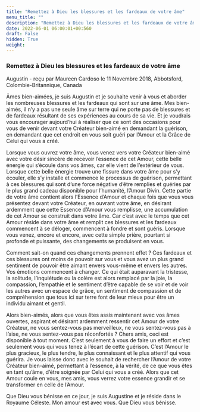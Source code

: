 ```yaml
---
title: "Remettez à Dieu les blessures et les fardeaux de votre âme"
menu_title: ""
description: "Remettez à Dieu les blessures et les fardeaux de votre âme"
date: 2022-06-01 06:00:01+00:560
draft: False
hidden: True
weight:
---
```

### Remettez à Dieu les blessures et les fardeaux de votre âme

Augustin - reçu par Maureen Cardoso le 11 Novembre 2018, Abbotsford, Colombie-Britannique, Canada

Âmes bien-aimées, je suis Augustin et je souhaite venir à vous et aborder les nombreuses blessures et les fardeaux qui sont sur une âme. Mes bien-aimés, il n’y a pas une seule âme sur terre qui ne porte pas de blessures et de fardeaux résultant de ses expériences au cours de sa vie. Et je voudrais vous encourager aujourd’hui à réaliser que ce sont des occasions pour vous de venir devant votre Créateur bien-aimé en demandant la guérison, en demandant que cet endroit en vous soit guéri par l’Amour et la Grâce de Celui qui vous a créé.

Lorsque vous ouvrez votre âme, vous venez vers votre Créateur bien-aimé avec votre désir sincère de recevoir l’essence de cet Amour, cette belle énergie qui s’écoule dans vos âmes, car elle vient de l’extérieur de vous. Lorsque cette belle énergie trouve une fissure dans votre âme pour s’y écouler, elle s’y installe et commence le processus de guérison, permettant à ces blessures qui sont d’une force négative d’être remplies et guéries par le plus grand cadeau disponible pour l’humanité, l’Amour Divin. Cette partie de votre âme contient alors l’Essence d’Amour et chaque fois que vous vous présentez devant votre Créateur, en ouvrant votre âme, en désirant ardemment que cette Essence d’Amour vous remplisse, une accumulation de cet Amour se construit dans votre âme. Car c’est avec le temps que cet Amour réside dans votre âme et remplit ces blessures et les fardeaux commencent à se déloger, commencent à fondre et sont guéris. Lorsque vous venez, encore et encore, avec cette simple prière, pourtant si profonde et puissante, des changements se produisent en vous.

Comment sait-on quand ces changements prennent effet ? Ces fardeaux et ces blessures ont moins de pouvoir sur vous et vous avez un plus grand sentiment de pouvoir être aimant envers vous-même et envers les autres. Vos émotions commencent à changer. Ce qui était auparavant la tristesse, la solitude, l’inquiétude ou la colère est alors remplacé par la joie, la compassion, l’empathie et le sentiment d’être capable de se voir et de voir les autres avec un espace de grâce, un sentiment de compassion et de compréhension que tous ici sur terre font de leur mieux pour être un individu aimant et gentil.

Alors bien-aimés, alors que vous êtes assis maintenant avec vos âmes ouvertes, aspirant et désirant ardemment ressentir cet Amour de votre Créateur, ne vous sentez-vous pas merveilleux, ne vous sentez-vous pas à l’aise, ne vous sentez-vous pas réconfortés ? Chers amis, ceci est disponible à tout moment. C’est seulement à vous de faire un effort et c’est seulement vous qui vous tenez à l’écart de cette guérison. C’est l’Amour le plus gracieux, le plus tendre, le plus connaissant et le plus attentif qui vous guérira. Je vous laisse donc avec le souhait de rechercher l’Amour de votre Créateur bien-aimé, permettant à l’essence, à la vérité, de ce que vous êtes en tant qu’âme, d’être soignée par Celui qui vous a créé. Alors que cet Amour coule en vous, mes amis, vous verrez votre essence grandir et se transformer en celle de l’Amour.

Que Dieu vous bénisse en ce jour, je suis Augustine et je réside dans le Royaume Céleste. Mon amour est avec vous. Que Dieu vous bénisse.



